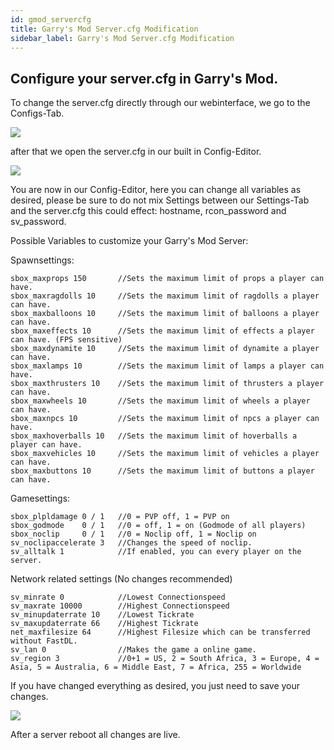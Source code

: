 ```yaml
---
id: gmod_servercfg
title: Garry's Mod Server.cfg Modification
sidebar_label: Garry's Mod Server.cfg Modification
---
```


## Configure your server.cfg in Garry's Mod.

To change the server.cfg directly through our webinterface, we go to the Configs-Tab.

![](https://screensaver01.zap-hosting.com/index.php/s/M3cWDbBkQCqN9eD/preview)

after that we open the server.cfg in our built in Config-Editor.

![](https://screensaver01.zap-hosting.com/index.php/s/Zq7ditL4Z8cP7ED/preview)

You are now in our Config-Editor, here you can change all variables as desired, please be sure to do not mix Settings between our Settings-Tab and the server.cfg this could effect: hostname, rcon_password and sv_password.

Possible Variables to customize your Garry's Mod Server:

Spawnsettings:
```
sbox_maxprops 150		//Sets the maximum limit of props a player can have.
sbox_maxragdolls 10		//Sets the maximum limit of ragdolls a player can have.
sbox_maxballoons 10		//Sets the maximum limit of balloons a player can have.
sbox_maxeffects 10		//Sets the maximum limit of effects a player can have. (FPS sensitive)
sbox_maxdynamite 10		//Sets the maximum limit of dynamite a player can have.
sbox_maxlamps 10		//Sets the maximum limit of lamps a player can have.
sbox_maxthrusters 10	//Sets the maximum limit of thrusters a player can have.
sbox_maxwheels 10		//Sets the maximum limit of wheels a player can have.
sbox_maxnpcs 10			//Sets the maximum limit of npcs a player can have.
sbox_maxhoverballs 10	//Sets the maximum limit of hoverballs a player can have.
sbox_maxvehicles 10		//Sets the maximum limit of vehicles a player can have.
sbox_maxbuttons 10		//Sets the maximum limit of buttons a player can have.
```

Gamesettings:
```
sbox_plpldamage 0 / 1	//0 = PVP off, 1 = PVP on
sbox_godmode	0 / 1	//0 = off, 1 = on (Godmode of all players)
sbox_noclip		0 / 1	//0 = Noclip off, 1 = Noclip on
sv_noclipaccelerate 3	//Changes the speed of noclip.
sv_alltalk 1			//If enabled, you can every player on the server.
```

Network related settings (No changes recommended)
```
sv_minrate 0			//Lowest Connectionspeed
sv_maxrate 10000		//Highest Connectionspeed
sv_minupdaterrate 10	//Lowest Tickrate
sv_maxupdaterrate 66	//Highest Tickrate
net_maxfilesize	64		//Highest Filesize which can be transferred without FastDL.
sv_lan 0				//Makes the game a online game.
sv_region 3				//0+1 = US, 2 = South Africa, 3 = Europe, 4 = Asia, 5 = Australia, 6 = Middle East, 7 = Africa, 255 = Worldwide
```

If you have changed everything as desired, you just need to save your changes.

![](https://screensaver01.zap-hosting.com/index.php/s/tgarwstRG9XRY9C/preview)

After a server reboot all changes are live.
